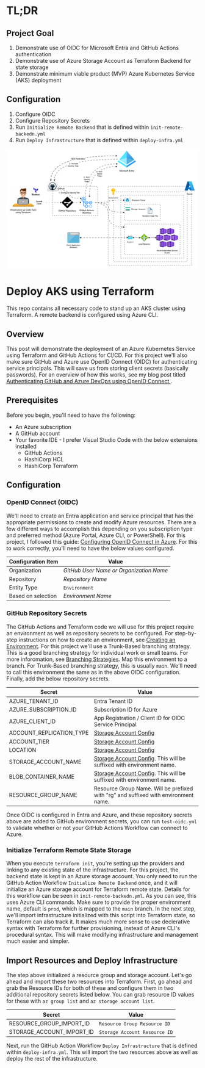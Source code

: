 # TL;DR

## Project Goal
1. Demonstrate use of OIDC for Microsoft Entra and GitHub Actions authentication
2. Demonstrate use of Azure Storage Account as Terraform Backend for state storage
3. Demonstrate minimum viable product (MVP) Azure Kubernetes Service (AKS) deployment 

## Configuration
1. Configure OIDC
2. Configure Repository Secrets
3. Run `Initialize Remote Backend` that is defined within `init-remote-backedn.yml`
4. Run `Deploy Infrastructure` that is defined within `deploy-infra.yml`

![image](/aks-terraform-oidc.svg)

# Deploy AKS using Terraform
This repo contains all necessary code to stand up an AKS cluster using Terraform.  A remote backend is configured using Azure CLI. 

## Overview

This post will demonstrate the deployment of an Azure Kubernetes Service using Terraform and GitHub Actions for CI/CD. For this project we'll also make sure GitHub and Azure use OpenID Connect (OIDC) for authenticating service principals. This will save us from storing client secrets (basically passwords).  For an overview of how this works, see my blog post titled [Authenticating GitHub and Azure DevOps using OpenID Connect ](https://www.theroadtocloud.com/blog/github-and-azure-devops-oidc-authentication/).

## Prerequisites

Before you begin, you'll need to have the following:

- An Azure subscription
- A GitHub account
- Your favorite IDE - I prefer Visual Studio Code with the below extensions installed
    - GitHub Actions
    - HashiCorp HCL 
    - HashiCorp Terraform

## Configuration

### OpenID Connect (OIDC)

We'll need to create an Entra application and service principal that has the appropriate permissions to create and modify Azure resources.  There are a few different ways to accomplish this depending on you subscription type and preferred method (Azure Portal, Azure CLI, or PowerShell).  For this project, I followed this guide: [Configuring OpenID Connect in Azure](https://docs.github.com/en/actions/deployment/security-hardening-your-deployments/configuring-openid-connect-in-azure).  For this to work correctly, you'll need to have the below values configured.

| Configuration Item | Value                                   |
| ------------------ | --------------------------------------- |
| Organization       | *GitHub User Name or Organization Name* |
| Repository         | *Repository Name*                       |
| Entity Type        | `Environment`                           |
| Based on selection | *Environment Name*                      |


### GitHub Repository Secrets

The GitHub Actions and Terraform code we will use for this project require an environment as well as repository secrets to be configured. For step-by-step instructions on how to create an environment, see [Creating an Environment](https://docs.github.com/en/actions/deployment/targeting-different-environments/using-environments-for-deployment#creating-an-environment). For this project we'll use a Trunk-Based branching strategy. This is a good branching strategy for individual work or small teams.  For more inforomation, see [Branching Strategies](https://www.theroadtocloud.com/blog/branching-strategies/). Map this environment to a branch.  For Trunk-Based branching strategy, this is usually `main`. We'll need to call this environment the same as in the above OIDC configuration. Finally, add the below repository secrets.

| Secret | Value |
|-|-|
| AZURE_TENANT_ID | Entra Tenant ID |
| AZURE_SUBSCRIPTION_ID | Subscription ID for Azure |
| AZURE_CLIENT_ID | App Registration / Client ID for OIDC Service Principal |
| ACCOUNT_REPLICATION_TYPE | [Storage Account Config](https://registry.terraform.io/providers/hashicorp/azurerm/latest/docs/resources/storage_account) |
| ACCOUNT_TIER | [Storage Account Config](https://registry.terraform.io/providers/hashicorp/azurerm/latest/docs/resources/storage_account) |
| LOCATION | [Storage Account Config](https://registry.terraform.io/providers/hashicorp/azurerm/latest/docs/resources/storage_account) |
| STORAGE_ACCOUNT_NAME | [Storage Account Config](https://registry.terraform.io/providers/hashicorp/azurerm/latest/docs/resources/storage_account). This will be suffixed with environment name. |
| BLOB_CONTAINER_NAME | [Storage Account Config](https://registry.terraform.io/providers/hashicorp/azurerm/latest/docs/resources/storage_account). This will be suffixed with environment name. |
| RESOURCE_GROUP_NAME | Resource Group Name.  Will be prefixed with "rg" and suffixed with environment name. |

Once OIDC is configured in Entra and Azure, and these repository secrets above are added to GitHub environment secrets, you can run `test-oidc.yml` to validate whether or not your GitHub Actions Workflow can connect to Azure.


### Initialize Terraform Remote State Storage

When you execute `terraform init`, you're setting up the providers and linking to any existing state of the infrastructure. For this project, the backend state is kept in an Azure storage account.  You only need to run the GitHub Action Workflow `Initialize Remote Backend` once, and it will initialize an Azure storage account for Terraform remote state. Details for this workflow can be seen in `init-remote-backedn.yml`. As you can see, this uses Azure CLI commands. Make sure to provide the proper environment name, default is `prod`, which is mapped to the `main` branch. In the next step, we'll import infrastructure initialized with this script into Terraform state, so Terraform can also track it.  It makes much more sense to use declerative syntax with Terraform for further provisioning, instead of Azure CLI's procedural syntax.  This will make modifying infrastructure and management much easier and simpler.

## Import Resources and Deploy Infrastructure

The step above initialized a resource group and storage account.  Let's go ahead and import these two resources into Terraform.  First, go ahead and grab the Resource IDs for both of these and configure them in two additional repository secrets listed below.  You can grab resource ID values for these with `az group list` and `az storage account list`.

| Secret | Value |
|-|-|
| RESOURCE_GROUP_IMPORT_ID | `Resource Group Resource ID` |
| STORAGE_ACCOUNT_IMPORT_ID | `Storage Account Resource ID` |

Next, run the GitHub Action Workflow `Deploy Infrastructure` that is defined within `deploy-infra.yml`.  This will import the two resources above as well as deploy the rest of the infrastructure.

